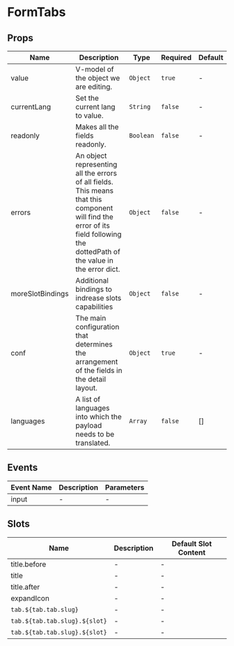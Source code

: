 # FormTabs

## Props

<!-- @vuese:FormTabs:props:start -->

|Name|Description|Type|Required|Default|
|---|---|---|---|---|
|value|V-model of the object we are editing.|`Object`|`true`|-|
|currentLang|Set the current lang to value.|`String`|`false`|-|
|readonly|Makes all the fields readonly.|`Boolean`|`false`|-|
|errors|An object representing all the errors of all fields. This means that this component will find the error of its field following the dottedPath of the value in the error dict.|`Object`|`false`|-|
|moreSlotBindings|Additional bindings to indrease slots capabilities|`Object`|`false`|-|
|conf|The main configuration that determines the arrangement of the fields in the detail layout.|`Object`|`true`|-|
|languages|A list of languages into which the payload needs to be translated.|`Array`|`false`|[]|

<!-- @vuese:FormTabs:props:end -->


## Events

<!-- @vuese:FormTabs:events:start -->

|Event Name|Description|Parameters|
|---|---|---|
|input|-|-|

<!-- @vuese:FormTabs:events:end -->


## Slots

<!-- @vuese:FormTabs:slots:start -->

|Name|Description|Default Slot Content|
|---|---|---|
|title.before|-|-|
|title|-|-|
|title.after|-|-|
|expandIcon|-|-|
|`tab.${tab.tab.slug}`|-|-|
|`tab.${tab.tab.slug}.${slot}`|-|-|
|`tab.${tab.tab.slug}.${slot}`|-|-|

<!-- @vuese:FormTabs:slots:end -->


